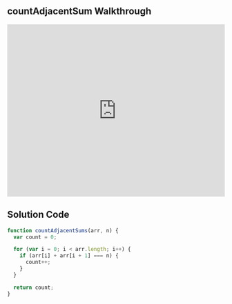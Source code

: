 ## countAdjacentSum Walkthrough

<iframe src="https://player.vimeo.com/video/210484564" width="100%" height="400" frameborder="0" webkitallowfullscreen mozallowfullscreen allowfullscreen></iframe>

## Solution Code

```js
function countAdjacentSums(arr, n) {
  var count = 0;

  for (var i = 0; i < arr.length; i++) {
    if (arr[i] + arr[i + 1] === n) {
      count++;
    }
  }

  return count;
}
```
